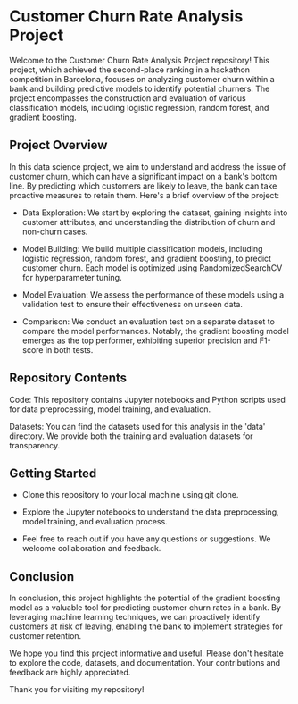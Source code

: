 # Customer Churn Rate Analysis Project
Welcome to the Customer Churn Rate Analysis Project repository! This project, which achieved the second-place ranking in a hackathon competition in Barcelona, focuses on analyzing customer churn within a bank and building predictive models to identify potential churners. The project encompasses the construction and evaluation of various classification models, including logistic regression, random forest, and gradient boosting.

## Project Overview
In this data science project, we aim to understand and address the issue of customer churn, which can have a significant impact on a bank's bottom line. By predicting which customers are likely to leave, the bank can take proactive measures to retain them. Here's a brief overview of the project:

* Data Exploration: We start by exploring the dataset, gaining insights into customer attributes, and understanding the distribution of churn and non-churn cases.

* Model Building: We build multiple classification models, including logistic regression, random forest, and gradient boosting, to predict customer churn. Each model is optimized using RandomizedSearchCV for hyperparameter tuning.

* Model Evaluation: We assess the performance of these models using a validation test to ensure their effectiveness on unseen data.

* Comparison: We conduct an evaluation test on a separate dataset to compare the model performances. Notably, the gradient boosting model emerges as the top performer, exhibiting superior precision and F1-score in both tests.

## Repository Contents
Code: This repository contains Jupyter notebooks and Python scripts used for data preprocessing, model training, and evaluation.

Datasets: You can find the datasets used for this analysis in the 'data' directory. We provide both the training and evaluation datasets for transparency.

## Getting Started

* Clone this repository to your local machine using git clone.

* Explore the Jupyter notebooks to understand the data preprocessing, model training, and evaluation process.

* Feel free to reach out if you have any questions or suggestions. We welcome collaboration and feedback.

## Conclusion
In conclusion, this project highlights the potential of the gradient boosting model as a valuable tool for predicting customer churn rates in a bank. By leveraging machine learning techniques, we can proactively identify customers at risk of leaving, enabling the bank to implement strategies for customer retention.

We hope you find this project informative and useful. Please don't hesitate to explore the code, datasets, and documentation. Your contributions and feedback are highly appreciated.

Thank you for visiting my repository!
